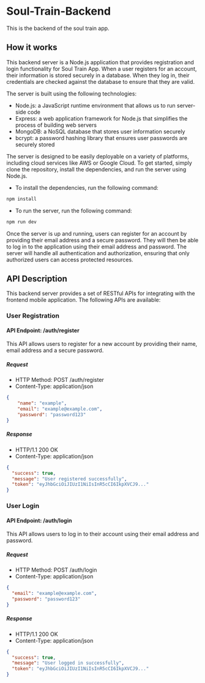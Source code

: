 # Soul-Train-Backend
This is the backend of the soul train app.
## How it works
This backend server is a Node.js application that provides registration and login functionality for Soul Train App. When a user registers for an account, their information is stored securely in a database. When they log in, their credentials are checked against the database to ensure that they are valid.

The server is built using the following technologies:

- Node.js: a JavaScript runtime environment that allows us to run server-side code
- Express: a web application framework for Node.js that simplifies the process of building web servers
- MongoDB: a NoSQL database that stores user information securely
- bcrypt: a password hashing library that ensures user passwords are securely stored

The server is designed to be easily deployable on a variety of platforms, including cloud services like AWS or Google Cloud. To get started, simply clone the repository, install the dependencies, and run the server using Node.js.
- To install the dependencies, run the following command:
```bash
npm install
```
- To run the server, run the following command:
```bash
npm run dev
```
Once the server is up and running, users can register for an account by providing their email address and a secure password. They will then be able to log in to the application using their email address and password. The server will handle all authentication and authorization, ensuring that only authorized users can access protected resources.
## API Description
This backend server provides a set of RESTful APIs for integrating with the frontend mobile application.
The following APIs are available:
### User Registration
#### API Endpoint: /auth/register
This API allows users to register for a new account by providing their name, email address and a secure password.
##### Request
- HTTP Method: POST /auth/register
- Content-Type: application/json
```JSON
{
    "name": "example",
    "email": "example@example.com",
    "password": "password123"
}
```
##### Response
- HTTP/1.1 200 OK
- Content-Type: application/json
```JSON
{
  "success": true,
  "message": "User registered successfully",
  "token": "eyJhbGciOiJIUzI1NiIsInR5cCI6IkpXVCJ9..."
}
```
### User Login
#### API Endpoint: /auth/login
This API allows users to log in to their account using their email address and password.
##### Request
- HTTP Method: POST /auth/login
- Content-Type: application/json
```JSON
{
  "email": "example@example.com",
  "password": "password123"
}
```
##### Response
- HTTP/1.1 200 OK
- Content-Type: application/json
```JSON
{
  "success": true,
  "message": "User logged in successfully",
  "token": "eyJhbGciOiJIUzI1NiIsInR5cCI6IkpXVCJ9..."
}
```